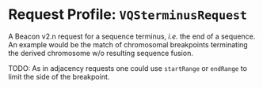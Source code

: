 # Request Profile: `VQSterminusRequest`

A Beacon v2.n request for a sequence terminus, _i.e._ the end of a sequence.
An example would be the match of chromosomal breakpoints terminating the
derived chromosome w/o resulting sequence fusion.

TODO: As in adjacency requests one could use `startRange` or `endRange`
to limit the side of the breakpoint.